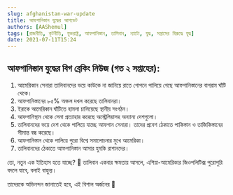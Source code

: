 ```yaml
---
slug: afghanistan-war-update
title: আফগানিস্তান যুদ্ধের আপডেট
authors: [AAShemul]
tags: [রাজনীতি, কূটনীতি, যুক্তরাষ্ট্র, আফগানিস্তান, তালিবান, ন্যাটো, যুদ্ধ, সন্ত্রাসের বিরুদ্ধে যুদ্ধ]
date: 2021-07-11T15:24
---
```


<head>
    <link rel="apple-touch-icon" sizes="57x57" href="/icon/apple-icon-57x57.png" />
    <link rel="apple-touch-icon" sizes="60x60" href="/icon/apple-icon-60x60.png" />
    <link rel="apple-touch-icon" sizes="72x72" href="/icon/apple-icon-72x72.png" />
    <link rel="apple-touch-icon" sizes="76x76" href="/icon/apple-icon-76x76.png" />
    <link rel="apple-touch-icon" sizes="114x114" href="/icon/apple-icon-114x114.png" />
    <link rel="apple-touch-icon" sizes="120x120" href="/icon/apple-icon-120x120.png" />
    <link rel="apple-touch-icon" sizes="144x144" href="/icon/apple-icon-144x144.png" />
    <link rel="apple-touch-icon" sizes="152x152" href="/icon/apple-icon-152x152.png" />
    <link rel="apple-touch-icon" sizes="180x180" href="/icon/apple-icon-180x180.png" />
    <link rel="icon" type="image/png" sizes="192x192"  href="/icon/android-icon-192x192.png" />
    <link rel="icon" type="image/png" sizes="32x32" href="/icon/favicon-32x32.png" />
    <link rel="icon" type="image/png" sizes="96x96" href="/icon/favicon-96x96.png" />
    <link rel="icon" type="image/png" sizes="16x16" href="/icon/favicon-16x16.png" />
    <link rel="manifest" href="/manifest.json" />
    <meta name="msapplication-TileColor" content="#ffffff" />
    <meta name="msapplication-TileImage" content="/icon/ms-icon-144x144.png" />
</head>

## **আফগানিস্তান যুদ্ধের** বিগ ব্রেকিং নিউজ (গত ২ সপ্তাহের):

<!--truncate-->

<ol class="bengali">
	<li>আমেরিকান সেনারা তালিবানদের ভয়ে কাউকে না জানিয়ে রাতে গোপনে পালিয়ে গেছে আফগানিস্তানের বাগরাম ঘাঁটি থেকে।</li>
	<li>আফগানিস্তানের ৮৫% অঞ্চল দখল করেছে তালিবানরা।</li>
	<li>ইরাকে আমেরিকান ঘাঁটিতে হামলা চালিয়েছে স্থানীয় সংগঠন।</li>
	<li>আফগানিস্থান থেকে সেনা প্রত্যাহার করেছে অস্ট্রেলিয়াসহ অন্যান্য দেশগুলো।</li>
	<li>তালিবানদের ভয়ে দেশ থেকে পালিয়ে যাচ্ছে আফগান সেনারা। তাদের প্রবেশ ঠেকাতে পাকিস্তান ও তাজিকিস্তানের সীমান্ত বন্ধ করেছে।</li>
	<li>আফগানিস্তান থেকে পালিয়ে পুরো বিশ্বে সমালোচনার মুখে আমেরিকা।</li>
	<li>তালিবানদের ঠেকাতে আফগানিস্তান আসার হুমকি রাশানদের।</li>
</ol>

তো, নতুন এক ইতিহাস হতে যাচ্ছে? 🤠 তালিবান একবার ক্ষমতায় আসলে, এশিয়া-আমেরিকার জিওপলিটিক্স পুরোপুরি বদলে যাবে, বলাই
বাহুল্য।

তাদেরকে অভিনন্দন জানাতেই হবে, এই বিশাল অর্জনের 🎉